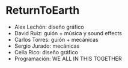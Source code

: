 # ReturnToEarth

- Alex Lechón: diseño gráfico
- David Ruiz: guión + música y sound effects
- Carlos Torres: guión + mecánicas
- Sergio Jurado: mecánicas  
- Celia Rico: diseño gráfico 
- Programación: WE ALL IN THIS TOGETHER

